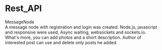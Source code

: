 # Rest_API
MessageNode  
A message node with registration and login was created. Node.js, javascript and responsive were used, Async waiting, websockets and sockets.io. What's more, you can add photos and a short description. Author of interested post can use and delete only posts he added.

